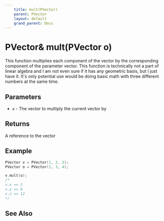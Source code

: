 ```yaml
---
    title: mult(PVector)
    parent: PVector   
    layout: default   
    grand_parent: Docs
---
```


# PVector& mult(PVector o)

This function multiplies each component of the vector by the corresponding component of the parameter vector. This function is technically not a part of linear algebra and I am not even sure if it has any geometric basis, but I just have it. It's only potential use would be doing basic math with three different numbers at the same time.

## Parameters

- `o` - The vector to multiply the current vector by

## Returns

A reference to the vector

## Example

```cpp
PVector v = PVector(1, 2, 3);
PVector o = PVector(2, 3, 4);

v.mult(o);
/*
v.x == 2
v.y == 6
v.z == 12
*/
```

## See Also
